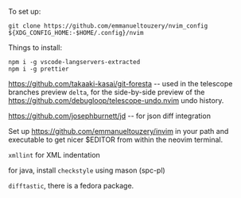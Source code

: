 To set up:

```
git clone https://github.com/emmanueltouzery/nvim_config ${XDG_CONFIG_HOME:-$HOME/.config}/nvim
```

Things to install:

```
npm i -g vscode-langservers-extracted
npm i -g prettier
```

<https://github.com/takaaki-kasai/git-foresta> -- used in the telescope branches preview
`delta`, for the side-by-side preview of the <https://github.com/debugloop/telescope-undo.nvim> undo history.

<https://github.com/josephburnett/jd> -- for json diff integration

Set up <https://github.com/emmanueltouzery/invim> in your path and executable to get nicer $EDITOR from within the neovim terminal.

`xmllint` for XML indentation

for java, install `checkstyle` using mason (spc-pl)

`difftastic`, there is a fedora package.
